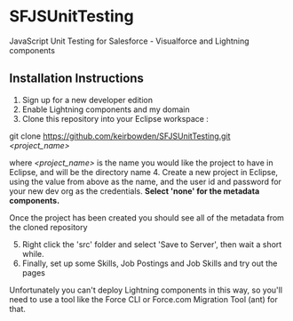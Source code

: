 # SFJSUnitTesting
JavaScript Unit Testing for Salesforce - Visualforce and Lightning components

## Installation Instructions
1. Sign up for a new developer edition
2. Enable Lightning components and my domain
3. Clone this repository into your Eclipse workspace :
  
  git clone https://github.com/keirbowden/SFJSUnitTesting.git *&lt;project_name&gt;*
  
  where *&lt;project_name&gt;* is the name you would like the project to have in Eclipse, and will be the directory name
4. Create a new project in Eclipse, using the _<project>_ value from above as the name, and the user id and password for your new dev org as the credentials. **Select 'none' for the metadata components.**

  Once the project has been created you should see all of the metadata from the cloned repository
  
5. Right click the 'src' folder and select 'Save to Server', then wait a short while.
6. Finally, set up some Skills, Job Postings and Job Skills and try out the pages

Unfortunately you can't deploy Lightning components in this way, so you'll need to use a tool like the Force CLI or Force.com Migration Tool (ant) for that. 
